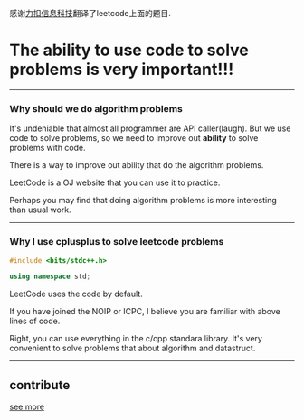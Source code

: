 
感谢[力扣信息科技](https://leetcode-cn.com/)翻译了leetcode上面的题目.

# The ability to use code to solve problems is very important!!!

-----------------------------------------------------------

### Why should we do algorithm problems

It's undeniable that almost all programmer are API caller(laugh). 
But we use code to solve problems, so we need to improve out **ability** to solve problems with code.

There is a way to improve out ability that do the algorithm problems.

LeetCode is a OJ website that you can use it to practice.

Perhaps you may find that doing algorithm problems is more interesting than usual work.

------------------------------------------------------------

### Why I use cplusplus to solve leetcode problems

```cpp
#include <bits/stdc++.h>

using namespace std;
```

LeetCode uses the code by default.

If you have joined the NOIP or ICPC, I believe you are familiar with above lines of code.

Right, you can use everything in the c/cpp standara library. 
It's very convenient to solve problems that about algorithm and datastruct.

------------------------------------------------------------

## contribute

[see more](CONTRIBUTING.md)









